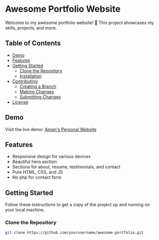 # Awesome Portfolio Website

Welcome to my awesome portfolio website! 🚀 This project showcases my skills, projects, and more.

## Table of Contents

- [Demo](#demo)
- [Features](#features)
- [Getting Started](#getting-started)
  - [Clone the Repository](#clone-the-repository)
  - [Installation](#installation)
- [Contributing](#contributing)
  - [Creating a Branch](#creating-a-branch)
  - [Making Changes](#making-changes)
  - [Submitting Changes](#submitting-changes)
- [License](#license)

## Demo

Visit the live demo: [Aman's Personal Website]([https://yourportfolio.com](https://wolfie8935.github.io/My_Personal_Website/))

## Features

- Responsive design for various devices
- Beautiful hero section
- Sections for about, resume, testimonials, and contact
- Pure HTML, CSS, and JS
- No php for contact form

## Getting Started

Follow these instructions to get a copy of the project up and running on your local machine.

### Clone the Repository

```bash
git clone https://github.com/yourusername/awesome-portfolio.git

